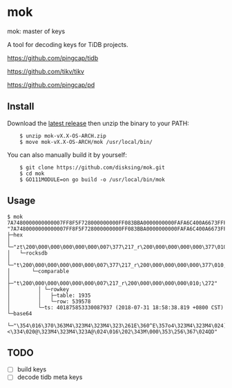 # mok
mok: master of keys

A tool for decoding keys for TiDB projects.

https://github.com/pingcap/tidb

https://github.com/tikv/tikv

https://github.com/pingcap/pd

## Install

Download the [latest release](https://github.com/disksing/mok/releases) then unzip the binary to your PATH:

```
    $ unzip mok-vX.X-OS-ARCH.zip
    $ move mok-vX.X-OS-ARCH/mok /usr/local/bin/
```

You can also manually build it by yourself:

```
    $ git clone https://github.com/disksing/mok.git
    $ cd mok
    $ GO111MODULE=on go build -o /usr/local/bin/mok
```

## Usage
```
$ mok 7A7480000000000007FF8F5F728000000000FF083BBA0000000000FAFA6C400A6673FFFE
"7A7480000000000007FF8F5F728000000000FF083BBA0000000000FAFA6C400A6673FFFE"
├─hex
│ └─"zt\200\000\000\000\000\000\007\377\217_r\200\000\000\000\000\377\010;\272\000\000\000\000\000\372\372l@\nfs\377\376"
│   └─rocksdb
│     └─"t\200\000\000\000\000\000\007\377\217_r\200\000\000\000\000\377\010;\272\000\000\000\000\000\372\372l@\nfs\377\376"
│       └─comparable
│         ├─"t\200\000\000\000\000\000\007\217_r\200\000\000\000\000\010;\272"
│         │ └─rowkey
│         │   ├─table: 1935
│         │   └─row: 539578
│         └─ts: 401875853330087937 (2018-07-31 18:58:38.819 +0800 CST)
└─base64
  └─"\354\016\370\363M4\323M4\323M4\323\261E\360^E\357o4\323M4\323M4\024]<\334\020@\323M4\323M4\323A@\024\016\202\343M\000\353\256\367\024QD"
```

## TODO

- [ ] build keys
- [ ] decode tidb meta keys
